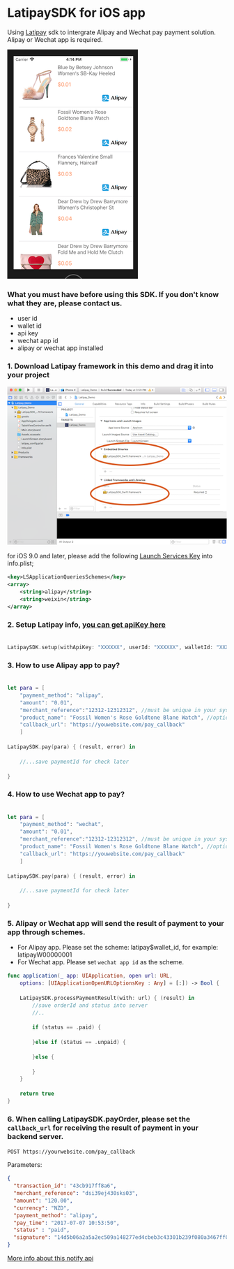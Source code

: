 # LatipaySDK for iOS app

Using [Latipay](http://www.latipay.net) sdk to intergrate Alipay and Wechat pay payment solution. Alipay or Wechat app is required.

![](screenshot/home.png?)

### What you must have before using this SDK. If you don't know what they are, please contact us.

* user id
* wallet id
* api key
* wechat app id
* alipay or wechat app installed

### 1. Download Latipay framework in this demo and drag it into your project

![](screenshot/framework.png)


for iOS 9.0 and later, please add the following [Launch Services Key](https://developer.apple.com/library/content/documentation/General/Reference/InfoPlistKeyReference/Articles/LaunchServicesKeys.html) into info.plist;

```xml
<key>LSApplicationQueriesSchemes</key>
<array>
    <string>alipay</string>
    <string>weixin</string>
</array>
```

### 2. Setup Latipay info, [you can get apiKey here](https://merchant.latipay.net)

```swift

LatipaySDK.setup(withApiKey: "XXXXXX", userId: "XXXXXX", walletId: "XXXXXX")

```

### 3. How to use Alipay app to pay?

```swift

let para = [
    "payment_method": "alipay",
    "amount": "0.01",
    "merchant_reference":"12312-12312312", //must be unique in your system
    "product_name": "Fossil Women's Rose Goldtone Blane Watch", //optional
    "callback_url": "https://youwebsite.com/pay_callback"
    ]

LatipaySDK.pay(para) { (result, error) in

    //...save paymentId for check later

}

```

### 4. How to use Wechat app to pay?

```swift

let para = [
    "payment_method": "wechat",
    "amount": "0.01",
    "merchant_reference":"12312-12312312", //must be unique in your system
    "product_name": "Fossil Women's Rose Goldtone Blane Watch", //optional
    "callback_url": "https://youwebsite.com/pay_callback"
    ]

LatipaySDK.pay(para) { (result, error) in

    //...save paymentId for check later

}

```

### 5. Alipay or Wechat app will send the result of payment to your app through schemes.

* For Alipay app. Please set the scheme: latipay$wallet_id, for example: latipayW00000001
* For Wechat app. Please set `wechat app id` as the scheme.

```swift
func application(_ app: UIApplication, open url: URL,
    options: [UIApplicationOpenURLOptionsKey : Any] = [:]) -> Bool {

    LatipaySDK.processPaymentResult(with: url) { (result) in
        //save orderId and status into server
        //..

        if (status == .paid) {

        }else if (status == .unpaid) {

        }else {

        }
    }

    return true
}
```

### 6. When calling LatipaySDK.payOrder, please set the `callback_url` for receiving the result of payment in your backend server.

```
POST https://yourwebsite.com/pay_callback
```

Parameters:

```json
{
  "transaction_id": "43cb917ff8a6",
  "merchant_reference": "dsi39ej430sks03",
  "amount": "120.00",
  "currency": "NZD",
  "payment_method": "alipay",
  "pay_time": "2017-07-07 10:53:50",
  "status" : "paid",
  "signature": "14d5b06a2a5a2ec509a148277ed4cbeb3c43301b239f080a3467ff0aba4070e3",
}
```

[More info about this notify api](http://doc.latipay.net/v2/latipay-hosted-online.html#Payment-Result-Asynchronous-Notification)
